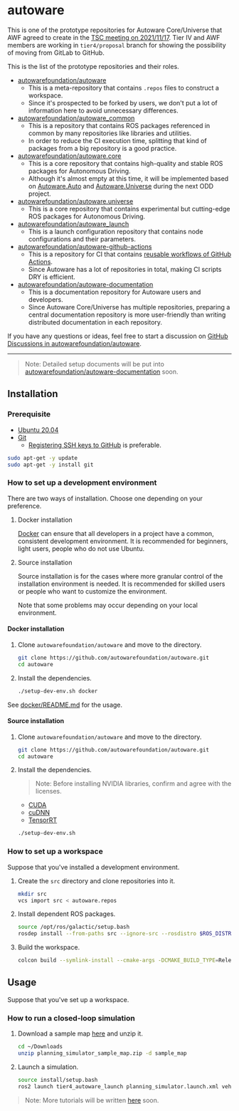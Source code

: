 # autoware

This is one of the prototype repositories for Autoware Core/Universe that AWF agreed to create in the [TSC meeting on 2021/11/17](https://discourse.ros.org/t/technical-steering-committee-tsc-meeting-36-2021-11-17-minutes/23168).
Tier IV and AWF members are working in `tier4/proposal` branch for showing the possibility of moving from GitLab to GitHub.

This is the list of the prototype repositories and their roles.

- [autowarefoundation/autoware](https://github.com/autowarefoundation/autoware)
  - This is a meta-repository that contains `.repos` files to construct a workspace.
  - Since it's prospected to be forked by users, we don't put a lot of information here to avoid unnecessary differences.
- [autowarefoundation/autoware_common](https://github.com/autowarefoundation/autoware_common)
  - This is a repository that contains ROS packages referenced in common by many repositories like libraries and utilities.
  - In order to reduce the CI execution time, splitting that kind of packages from a big repository is a good practice.
- [autowarefoundation/autoware.core](https://github.com/autowarefoundation/autoware.core)
  - This is a core repository that contains high-quality and stable ROS packages for Autonomous Driving.
  - Although it's almost empty at this time, it will be implemented based on [Autoware.Auto](https://gitlab.com/autowarefoundation/autoware.auto/AutowareAuto) and [Autoware.Universe](https://github.com/autowarefoundation/autoware.universe) during the next ODD project.
- [autowarefoundation/autoware.universe](https://github.com/autowarefoundation/autoware.universe)
  - This is a core repository that contains experimental but cutting-edge ROS packages for Autonomous Driving.
- [autowarefoundation/autoware_launch](https://github.com/autowarefoundation/autoware_launch)
  - This is a launch configuration repository that contains node configurations and their parameters.
- [autowarefoundation/autoware-github-actions](https://github.com/autowarefoundation/autoware-github-actions)
  - This is a repository for CI that contains [reusable workflows of GitHub Actions](https://docs.github.com/ja/actions/learn-github-actions/reusing-workflows).
  - Since Autoware has a lot of repositories in total, making CI scripts DRY is efficient.
- [autowarefoundation/autoware-documentation](https://github.com/autowarefoundation/autoware-documentation)
  - This is a documentation repository for Autoware users and developers.
  - Since Autoware Core/Universe has multiple repositories, preparing a central documentation repository is more user-friendly than writing distributed documentation in each repository.

If you have any questions or ideas, feel free to start a discussion on [GitHub Discussions in autowarefoundation/autoware](https://github.com/autowarefoundation/autoware/discussions).

---

> Note: Detailed setup documents will be put into [autowarefoundation/autoware-documentation](https://github.com/autowarefoundation/autoware-documentation) soon.

## Installation

### Prerequisite

- [Ubuntu 20.04](https://releases.ubuntu.com/20.04/)
- [Git](https://git-scm.com/)
  - [Registering SSH keys to GitHub](https://github.com/settings/keys) is preferable.

```bash
sudo apt-get -y update
sudo apt-get -y install git
```

### How to set up a development environment

There are two ways of installation. Choose one depending on your preference.

1. Docker installation

   [Docker](https://www.docker.com/) can ensure that all developers in a project have a common, consistent development environment.
   It is recommended for beginners, light users, people who do not use Ubuntu.

2. Source installation

   Source installation is for the cases where more granular control of the installation environment is needed.
   It is recommended for skilled users or people who want to customize the environment.

   Note that some problems may occur depending on your local environment.

#### Docker installation

1. Clone `autowarefoundation/autoware` and move to the directory.

   ```bash
   git clone https://github.com/autowarefoundation/autoware.git
   cd autoware
   ```

2. Install the dependencies.

   ```bash
   ./setup-dev-env.sh docker
   ```

See [docker/README.md](docker/README.md) for the usage.

#### Source installation

1. Clone `autowarefoundation/autoware` and move to the directory.

   ```bash
   git clone https://github.com/autowarefoundation/autoware.git
   cd autoware
   ```

2. Install the dependencies.

   > Note: Before installing NVIDIA libraries, confirm and agree with the licenses.

   - [CUDA](https://docs.nvidia.com/cuda/eula/index.html)
   - [cuDNN](https://docs.nvidia.com/deeplearning/cudnn/sla/index.html)
   - [TensorRT](https://docs.nvidia.com/deeplearning/tensorrt/sla/index.html)

   ```bash
   ./setup-dev-env.sh
   ```

### How to set up a workspace

Suppose that you've installed a development environment.

1. Create the `src` directory and clone repositories into it.

   ```bash
   mkdir src
   vcs import src < autoware.repos
   ```

2. Install dependent ROS packages.

   ```bash
   source /opt/ros/galactic/setup.bash
   rosdep install --from-paths src --ignore-src --rosdistro $ROS_DISTRO
   ```

3. Build the workspace.

   ```bash
   colcon build --symlink-install --cmake-args -DCMAKE_BUILD_TYPE=Release
   ```

## Usage

Suppose that you've set up a workspace.

### How to run a closed-loop simulation

1. Download a sample map [here](https://drive.google.com/file/d/197kgRfSomZzaSbRrjWTx614le2qN-oxx/view) and unzip it.

   ```bash
   cd ~/Downloads
   unzip planning_simulator_sample_map.zip -d sample_map
   ```

2. Launch a simulation.

   ```bash
   source install/setup.bash
   ros2 launch tier4_autoware_launch planning_simulator.launch.xml vehicle_model:=lexus sensor_model:=aip_xx1 map_path:=$HOME/Downloads/sample_map
   ```

> Note: More tutorials will be written [here](https://autowarefoundation.github.io/autoware-documentation/tier4-proposal/) soon.

